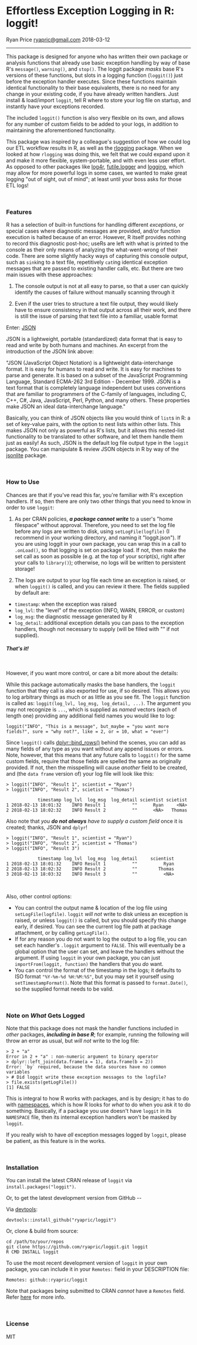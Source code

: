 Effortless Exception Logging in R: loggit!
================
Ryan Price <ryapric@gmail.com>
2018-03-12

<!--
[![CRAN_Status_Badge](http://www.r-pkg.org/badges/version-ago/loggit)](https://cran.r-project.org/package=loggit)
-->

------------------------------------------------------------------------

This package is designed for anyone who has written their own package or analysis functions that already use basic exception handling by way of base R's `message()`, `warning()`, and `stop()`. The loggit package *masks* base R's versions of these functions, but slots in a logging function (`loggit()`) just before the exception handler executes. Since these functions maintain identical functionality to their base equivalents, there is no need for any change in your existing code, if you have already written handlers. Just install & load/import `loggit`, tell R where to store your log file on startup, and instantly have your exceptions recorded.

The included `loggit()` function is also very flexible on its own, and allows for any number of custom fields to be added to your logs, in addition to maintaining the aforementioned functionality.

This package was inspired by a colleague's suggestion of how we could log our ETL workflow results in R, as well as the [rlogging](https://github.com/mjkallen/rlogging) package. When we looked at how `rlogging` was doing this, we felt that we could expand upon it and make it more flexible, system-portable, and with even less user effort. As opposed to other packages like [log4r](http://cran.r-project.org/package=log4r), [futile.logger](http://cran.r-project.org/package=futile.logger) and [logging](http://cran.r-project.org/package=logging), which may allow for more powerful logs in some cases, we wanted to make great logging "out of sight, out of mind"; at least until your boss asks for those ETL logs!

<br>

### Features

R has a selection of built-in functions for handling different *exceptions*, or special cases where diagnostic messages are provided, and/or function execution is halted because of an error. However, R itself provides nothing to record this diagnostic post-hoc; useRs are left with what is printed to the console as their only means of analyzing the what-went-wrong of their code. There are some slightly hacky ways of capturing this console output, such as `sink`ing to a text file, repetitively `cat`ing identical exception messages that are passed to existing handler calls, etc. But there are two main issues with these approaches:

1.  The console output is not at all easy to parse, so that a user can quickly identify the causes of failure without manually scanning through it

2.  Even if the user tries to structure a text file output, they would likely have to ensure consistency in that output across all their work, and there is still the issue of parsing that text file into a familiar, usable format

Enter: [JSON](https://www.json.org/)

JSON is a lightweight, portable (standardized) data format that is easy to read and write by both humans and machines. An excerpt from the introduction of the JSON link above:

"JSON (JavaScript Object Notation) is a lightweight data-interchange format. It is easy for humans to read and write. It is easy for machines to parse and generate. It is based on a subset of the JavaScript Programming Language, Standard ECMA-262 3rd Edition - December 1999. JSON is a text format that is completely language independent but uses conventions that are familiar to programmers of the C-family of languages, including C, C++, C\#, Java, JavaScript, Perl, Python, and many others. These properties make JSON an ideal data-interchange language."

Basically, you can think of JSON objects like you would think of `list`s in R: a set of key-value pairs, with the option to nest lists within other lists. This makes JSON not only as powerful as R's lists, but it allows this nested-list functionality to be translated to other software, and let them handle them just as easily! As such, JSON is the default log file output type in the `loggit` package. You can manipulate & review JSON objects in R by way of the [jsonlite](https://cran.r-project.org/package=jsonlite) package.

<br>

### How to Use

Chances are that if you've read this far, you're familiar with R's exception handlers. If so, then there are only two other things that you need to know in order to use `loggit`:

1.  As per CRAN policies, ***a package cannot write*** to a user's "home filespace" without approval. Therefore, you need to set the log file before any logs are written to disk, using `setLogFile(logfile)` (I recommend in your working directory, and naming it "loggit.json"). If you are using loggit in your own package, you can wrap this in a call to `.onLoad()`, so that logging is set on package load. If not, then make the set call as soon as possible (e.g. at the top of your script(s), right after your calls to `library()`); otherwise, no logs will be written to persistent storage!

2.  The logs are output to your log file each time an exception is raised, or when `loggit()` is called, and you can review it there. The fields supplied by default are:

-   `timestamp`: when the exception was raised
-   `log_lvl`: the "level" of the exception (INFO, WARN, ERROR, or custom)
-   `log_msg`: the diagnostic message generated by R
-   `log_detail`: additional exception details you can pass to the exception handlers, though not necessary to supply (will be filled with "" if not supplied).

#### ***That's it!***

<br>

However, if you want more control, or care a bit more about the details:

While this package automatically masks the base handlers, the `loggit` function that they call is also exported for use, if so desired. This allows you to log arbitrary things as much or as little as you see fit. The `loggit` function is called as: `loggit(log_lvl, log_msg, log_detail, ...)`. The argument you may not recognize is `...`, which is supplied as *named* vectors (each of length one) providing any additional field names you would like to log:

    loggit("INFO", "This is a message", but_maybe = "you want more fields?", sure = "why not?", like = 2, or = 10, what = "ever")

Since `loggit()` calls [dplyr::bind\_rows()](http://dplyr.tidyverse.org/reference/bind.html) behind the scenes, you can add as many fields of any type as you want without any append issues or errors. Note, however, that this means that any future calls to `loggit()` for the same custom fields, require that those fields are spelled the same as originally provided. If not, then the misspelling will cause *another* field to be created, and (the `data frame` version of) your log file will look like this:

    > loggit("INFO", "Result 1", scientist = "Ryan")
    > loggit("INFO", "Result 2", scietist = "Thomas")

                timestamp log_lvl  log_msg  log_detail scientist scietist
    1 2018-02-13 18:01:32    INFO Result 1          ""      Ryan     <NA>
    2 2018-02-13 18:02:32    INFO Result 2          ""      <NA>   Thomas

Also note that *you **do not always** have to supply a custom field* once it is created; thanks, JSON and `dplyr`!

    > loggit("INFO", "Result 1", scientist = "Ryan")
    > loggit("INFO", "Result 2", scientist = "Thomas")
    > loggit("INFO", "Result 3")

                timestamp log_lvl  log_msg  log_detail     scientist
    1 2018-02-13 18:01:32    INFO Result 1          ""          Ryan
    2 2018-02-13 18:02:32    INFO Result 2          ""        Thomas
    3 2018-02-13 18:03:32    INFO Result 3          ""          <NA>

<br>

Also, other control options:

-   You can control the output name & location of the log file using `setLogFile(logfile)`. `loggit` *will not* write to disk unless an exception is raised, or unless `loggit()` is called, but you should specify this change early, if desired. You can see the current log file path at package attachment, or by calling `getLogFile()`.
-   If for any reason you do not want to log the output to a log file, you can set each handler's `.loggit` argument to `FALSE`. This will eventually be a global option that the user can set, and leave the handlers without the argument. If using `loggit` in your own package, you can just `importFrom(loggit, function)` the handlers that you *do* want.
-   You can control the format of the timestamp in the logs; it defaults to ISO format `"%Y-%m-%d %H:%M:%S"`, but you may set it yourself using `setTimestampFormat()`. Note that this format is passed to `format.Date()`, so the supplied format needs to be valid.

<br>

### Note on *What* Gets Logged

Note that this package does not mask the handler functions included in *other* packages, ***including in base R***; for example, running the following will throw an error as usual, but *will not* write to the log file:

    > 2 + "a"
    Error in 2 + "a" : non-numeric argument to binary operator
    > dplyr::left_join(data.frame(a = 1), data.frame(b = 2))
    Error: `by` required, because the data sources have no common variables
    > # Did loggit write these exception messages to the logfile?
    > file.exists(getLogFile())
    [1] FALSE

This is integral to how R works with packages, and is by design; it has to do with [namespaces](http://r-pkgs.had.co.nz/namespace.html), which is how R looks for *what* to do when you ask it to do something. Basically, if a package you use doesn't have `loggit` in its `NAMESPACE` file, then its internal exception handlers won't be masked by `loggit`.

If you really wish to have *all* exception messages logged by `loggit`, please be patient, as this feature is in the works.

<br>

### Installation

You can install the latest CRAN release of `loggit` via `install.packages("loggit")`.

Or, to get the latest development version from GitHub --

Via [devtools](https://github.com/hadley/devtools):

    devtools::install_github("ryapric/loggit")

Or, clone & build from source:

    cd /path/to/your/repos
    git clone https://github.com/ryapric/loggit.git loggit
    R CMD INSTALL loggit

To use the most recent development version of `loggit` in your own package, you can include it in your `Remotes:` field in your DESCRIPTION file:

    Remotes: github::ryapric/loggit

Note that packages being submitted to CRAN *cannot* have a `Remotes` field. Refer [here](https://cran.r-project.org/web/packages/devtools/vignettes/dependencies.html) for more info.

<br>

### License

MIT
